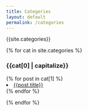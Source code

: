 ```yaml
---
title: Categories
layout: default
permalink: /categories
---
```


{{site.categories}}

{% for cat in site.categories %}
<h3>{{cat[0] | capitalize}}</h3>
    {% for post in cat[1] %}
    <li><a href="{{post.url}}">{{post.title}}</a></li>
    {% endfor %}


{% endfor %}